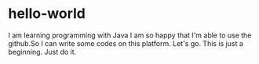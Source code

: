 # hello-world
I am learning programming with Java
I am so happy that I'm able to use the github.So I can write some codes on this platform.
Let's go.
This is just a beginning.
Just do it.

